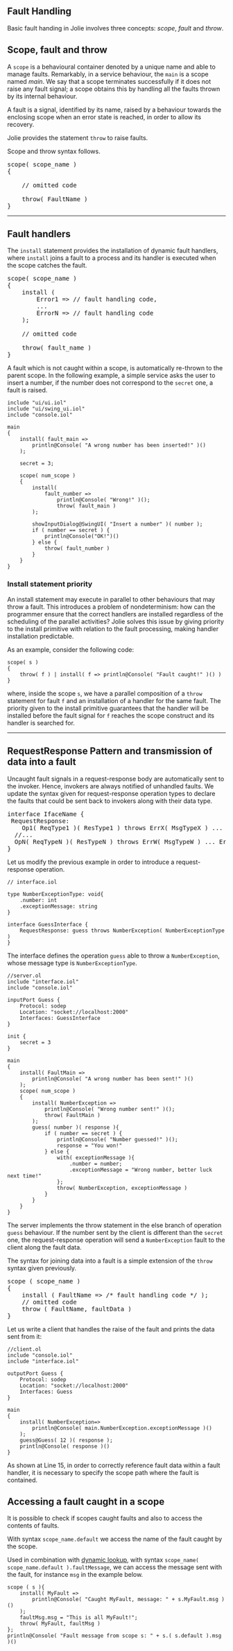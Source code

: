 ## Fault Handling

Basic fault handing in Jolie involves three concepts: *scope*, *fault* and *throw*.

## Scope, fault and throw

A `scope` is a behavioural container denoted by a unique name and able to manage faults. Remarkably, in a service behaviour, the `main` is a scope named *main*. We say that a scope terminates successfully if it does not raise any fault signal; a scope obtains this by handling all the faults thrown by its internal behaviour.

A fault is a signal, identified by its name, raised by a behaviour towards the enclosing scope when an error state is reached, in order to allow its recovery.

Jolie provides the statement `throw` to raise faults.

Scope and throw syntax follows.

<pre class="syntax">
scope( scope_name )
{

	// omitted code

	throw( FaultName )
}
</pre>

---

## Fault handlers

The `install` statement provides the installation of dynamic fault handlers, where `install` joins a fault to a process and its handler is executed when the scope catches the fault.

<pre class="syntax">
scope( scope_name )
{
	install ( 
		Error1 => // fault handling code,
		...
		ErrorN => // fault handling code
	);
	
	// omitted code
	
	throw( fault_name )
}
</pre>

A fault which is not caught within a scope, is automatically re-thrown to the parent scope. In the following example, a simple service asks the user to insert a number, if the number does not correspond to the `secret` one, a fault is raised.

<pre><code class="language-jolie code">include "ui/ui.iol"
include "ui/swing_ui.iol"
include "console.iol"

main
{	
	install( fault_main => 
		println@Console( "A wrong number has been inserted!" )()
	);
	
	secret = 3;
	
	scope( num_scope ) 
	{	
		install( 
			fault_number => 
				println@Console( "Wrong!" )();
				throw( fault_main )
		);
		
		showInputDialog@SwingUI( "Insert a number" )( number );
		if ( number == secret ) {
			println@Console("OK!")()
		} else {
			throw( fault_number )
		}
	}
}
</code></pre>

### Install statement priority

An install statement may execute in parallel to other behaviours that may throw a fault. This introduces a problem of nondeterminism: how can the programmer ensure that the correct handlers are installed regardless of the scheduling of the parallel activities? Jolie solves this issue by giving priority to the install primitive with relation to the fault processing, making handler installation predictable.

As an example, consider the following code:

<pre><code class="language-jolie code">scope( s )
{
	throw( f ) | install( f => println@Console( "Fault caught!" )()	)
}
</code></pre>

where, inside the scope `s`, we have a parallel composition of a `throw` statement for fault `f` and an installation of a handler for the same fault. The priority given to the install primitive guarantees that the handler will be installed before the fault signal for `f` reaches the scope construct and its handler is searched for.

---

## RequestResponse Pattern and transmission of data into a fault

Uncaught fault signals in a request-response body are automatically sent to the invoker. Hence, invokers are always notified of unhandled faults. We update the syntax given for request-response operation types to declare the faults that could be sent back to invokers along with their data type.

<pre class="syntax">
interface IfaceName {
 RequestResponse:
	Op1( ReqType1 )( ResType1 ) throws ErrX( MsgTypeX ) ... ErrY( MsgTypeY ) 
  //...
  OpN( ReqTypeN )( ResTypeN ) throws ErrW( MsgTypeW ) ... ErrZ( MsgTypeZ )
}
</pre>

Let us modify the previous example in order to introduce a request-response operation.

<pre><code class="language-jolie code">// interface.iol

type NumberExceptionType: void{
	.number: int
	.exceptionMessage: string
}

interface GuessInterface {
	RequestResponse: guess throws NumberException( NumberExceptionType )
}
</code></pre>

The interface defines the operation `guess` able to throw a `NumberException`, whose message type is `NumberExceptionType`.

<pre><code class="language-jolie code">//server.ol
include "interface.iol"
include "console.iol"

inputPort Guess {
	Protocol: sodep
	Location: "socket://localhost:2000"
	Interfaces: GuessInterface
}

init {
	secret = 3
}

main
{
	install( FaultMain =>
		println@Console( "A wrong number has been sent!" )()
	);
	scope( num_scope )
	{
		install( NumberException =>
			println@Console( "Wrong number sent!" )();
			throw( FaultMain )
		);
		guess( number )( response ){
			if ( number == secret ) {
				println@Console( "Number guessed!" )();
				response = "You won!"
			} else {
				with( exceptionMessage ){
					.number = number;
					.exceptionMessage = "Wrong number, better luck next time!"
				};
				throw( NumberException, exceptionMessage )
			}
		}
	}
}
</code></pre>

The server implements the throw statement in the else branch of operation `guess` behaviour. If the number sent by the client is different than the `secret` one, the request-response operation will send a `NumberException`
fault to the client along the fault data.

The syntax for joining data into a fault is a simple extension of the `throw` syntax given previously.

<pre class="syntax">
scope ( scope_name )
{
    install ( FaultName => /* fault handling code */ );
    // omitted code
    throw ( FaultName, faultData )
}
</pre>

Let us write a client that handles the raise of the fault and prints the data sent from it:

<pre><code class="language-jolie code">//client.ol
include "console.iol"
include "interface.iol"

outputPort Guess {
	Protocol: sodep
	Location: "socket://localhost:2000"
	Interfaces: Guess
}

main
{
	install( NumberException=>
		println@Console( main.NumberException.exceptionMessage )()
	);
	guess@Guess( 12 )( response );
	println@Console( response )()
}
</code></pre>
 
As shown at Line 15, in order to correctly reference fault data within a fault handler, it is necessary to specify the scope path where the fault is contained.

## Accessing a fault caught in a scope

It is possible to check if scopes caught faults and also to access the contents of faults.

With syntax `scope_name.default` we access the name of the fault caught by the scope.

Used in combination with [dynamic lookup](/documentation/basics/data_structures.html#dynamic-look-up), with syntax `scope_name( scope_name.default ).faultMessage`, we can access the message sent with the fault, for instance `msg` in the example below.

<pre><code class="language-jolie code">scope ( s ){
	install( MyFault => 
		println@Console( "Caught MyFault, message: " + s.MyFault.msg )() 
	);
	faultMsg.msg = "This is all MyFault!";
	throw( MyFault, faultMsg )
};
println@Console( "Fault message from scope s: " + s.( s.default ).msg )()
</code></pre>



